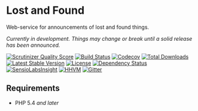 Lost and Found
==============

Web-service for announcements of lost and found things.

*Currently in development. Things may change or break until a solid release has been announced.*

[![Scrutinizer Quality Score](https://img.shields.io/scrutinizer/g/stfalcon-studio/lost-and-found.svg?style=flat-square)](https://scrutinizer-ci.com/g/stfalcon-studio/lost-and-found/)
[![Build Status](https://img.shields.io/travis/stfalcon-studio/lost-and-found.svg?style=flat-square)](https://travis-ci.org/stfalcon-studio/lost-and-found)
[![Codecov](https://img.shields.io/codecov/c/github/stfalcon-studio/lost-and-found.svg?style=flat-square)](https://codecov.io/github/stfalcon-studio/lost-and-found?branch=master)
[![Total Downloads](https://img.shields.io/packagist/dt/stfalcon-studio/lost-and-found.svg?style=flat-square)](https://packagist.org/packages/stfalcon-studio/lost-and-found)
[![Latest Stable Version](https://img.shields.io/packagist/v/stfalcon-studio/lost-and-found.svg?style=flat-square)](https://packagist.org/packages/stfalcon-studio/lost-and-found)
[![License](https://img.shields.io/packagist/l/stfalcon-studio/lost-and-found.svg?style=flat-square)](https://packagist.org/packages/stfalcon-studio/lost-and-found)
[![Dependency Status](https://www.versioneye.com/user/projects/5503fd1a4a1064f144000002/badge.svg?style=flat-square)](https://www.versioneye.com/user/projects/5503fd1a4a1064f144000002)
[![SensioLabsInsight](https://img.shields.io/sensiolabs/i/b2b46a6e-33d7-4019-8b3f-6269dc1e395c.svg?style=flat-square)](https://insight.sensiolabs.com/projects/b2b46a6e-33d7-4019-8b3f-6269dc1e395c)
[![HHVM](https://img.shields.io/hhvm/stfalcon-studio/lost-and-found.svg?style=flat-square)](http://hhvm.h4cc.de/package/stfalcon-studio/lost-and-found)
[![Gitter](https://img.shields.io/badge/gitter-join%20chat-brightgreen.svg?style=flat-square)](https://gitter.im/stfalcon-studio/lost-and-found?utm_source=badge&utm_medium=badge&utm_campaign=pr-badge&utm_content=badge)

## Requirements

* PHP 5.4 *and later*
